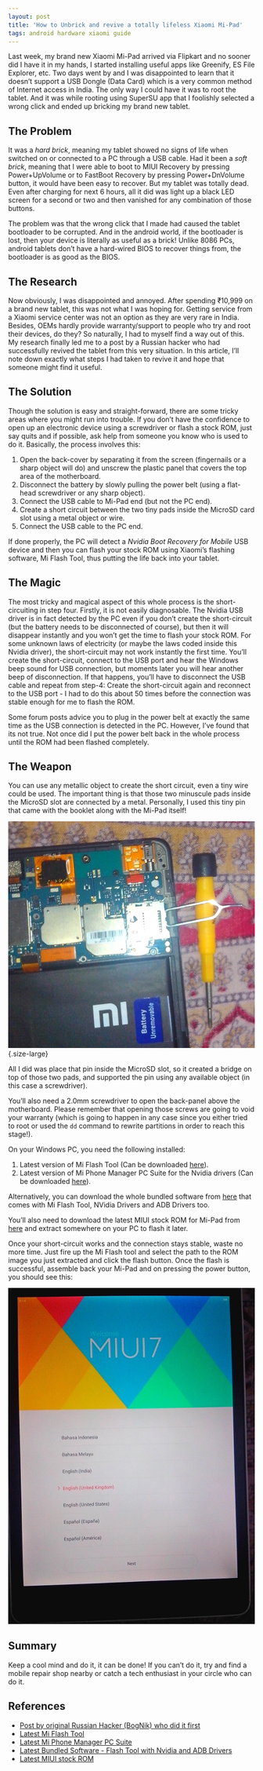 ```yaml
---
layout: post
title: 'How to Unbrick and revive a totally lifeless Xiaomi Mi-Pad'
tags: android hardware xiaomi guide
---
```


Last week, my brand new Xiaomi Mi-Pad arrived via Flipkart and no sooner did I have it in my hands, I started installing useful apps like Greenify, ES File Explorer, etc. Two days went by and I was disappointed to learn that it doesn’t support a USB Dongle (Data Card) which is a very common method of Internet access in India. The only way I could have it was to root the tablet. And it was while rooting using SuperSU app that I foolishly selected a wrong click and ended up bricking my brand new tablet.<!--more-->

The Problem
-----------

It was a *hard brick*, meaning my tablet showed no signs of life when switched on or connected to a PC through a USB cable. Had it been a *soft brick*, meaning that I were able to boot to MIUI Recovery by pressing Power+UpVolume or to FastBoot Recovery by pressing Power+DnVolume button, it would have been easy to recover. But my tablet was totally dead. Even after charging for next 6 hours, all it did was light up a black LED screen for a second or two and then vanished for any combination of those buttons.

The problem was that the wrong click that I made had caused the tablet bootloader to be corrupted. And in the android world, if the bootloader is lost, then your device is literally as useful as a brick! Unlike 8086 PCs, android tablets don’t have a hard-wired BIOS to recover things from, the bootloader is as good as the BIOS.

The Research
------------

Now obviously, I was disappointed and annoyed. After spending ₹10,999 on a brand new tablet, this was not what I was hoping for. Getting service from a Xiaomi service center was not an option as they are very rare in India. Besides, OEMs hardly provide warranty/support to people who try and root their devices, do they? So naturally, I had to myself find a way out of this. My research finally led me to a post by a Russian hacker who had successfully revived the tablet from this very situation. In this article, I’ll note down exactly what steps I had taken to revive it and hope that someone might find it useful.

The Solution
------------

Though the solution is easy and straight-forward, there are some tricky areas where you might run into trouble. If you don’t have the confidence to open up an electronic device using a screwdriver or flash a stock ROM, just say quits and if possible, ask help from someone you know who is used to do it. Basically, the process involves this:

1.  Open the back-cover by separating it from the screen (fingernails or a sharp object will do) and unscrew the plastic panel that covers the top area of the motherboard.
2.  Disconnect the battery by slowly pulling the power belt (using a flat-head screwdriver or any sharp object).
3.  Connect the USB cable to Mi-Pad end (but not the PC end).
4.  Create a short circuit between the two tiny pads inside the MicroSD card slot using a metal object or wire.
5.  Connect the USB cable to the PC end.

If done properly, the PC will detect a *Nvidia Boot Recovery for Mobile* USB device and then you can flash your stock ROM using Xiaomi’s flashing software, Mi Flash Tool, thus putting the life back into your tablet.

The Magic
---------

The most tricky and magical aspect of this whole process is the short-circuiting in step four. Firstly, it is not easily diagnosable. The Nvidia USB driver is in fact detected by the PC even if you don’t create the short-circuit (but the battery needs to be disconnected of course), but then it will disappear instantly and you won’t get the time to flash your stock ROM. For some unknown laws of electricity (or maybe the laws coded inside this Nvidia driver), the short-circuit may not work instantly the first time. You’ll create the short-circuit, connect to the USB port and hear the Windows beep sound for USB connection, but moments later you will hear another beep of disconnection. If that happens, you’ll have to disconnect the USB cable and repeat from step-4: Create the short-circuit again and reconnect to the USB port - I had to do this about 50 times before the connection was stable enough for me to flash the ROM.

Some forum posts advice you to plug in the power belt at exactly the same time as the USB connection is detected in the PC. However, I’ve found that its not true. Not once did I put the power belt back in the whole process until the ROM had been flashed completely.

The Weapon
----------

You can use any metallic object to create the short circuit, even a tiny wire could be used. The important thing is that those two minuscule pads inside the MicroSD slot are connected by a metal. Personally, I used this tiny pin that came with the booklet along with the Mi-Pad itself!

![Short circuit on the two pads inside the MicroSD slot](/uploads/old/short.jpg){.size-large}

All I did was place that pin inside the MicroSD slot, so it created a bridge on top of those two pads, and supported the pin using any available object (in this case a screwdriver).

You’ll also need a 2.0mm screwdriver to open the back-panel above the motherboard. Please remember that opening those screws are going to void your warranty (which is going to happen in any case since you either tried to root or used the `dd` command to rewrite partitions in order to reach this stage!).

On your Windows PC, you need the following installed:

1.  Latest version of Mi Flash Tool (Can be downloaded [here](http://xiaomitips.com/download/miui-rom-flashing-tool/)).
2.  Latest version of Mi Phone Manager PC Suite for the Nvidia drivers (Can be downloaded [here](http://en.miui.com/thread-92720-1-1.html)).

Alternatively, you can download the whole bundled software from [here](https://androidmtk.com/download-xiaomi-mi-flash-tool) that comes with Mi Flash Tool, NVidia Drivers and ADB Drivers too.

You’ll also need to download the latest MIUI stock ROM for Mi-Pad from [here](http://en.miui.com/download-229.html) and extract somewhere on your PC to flash it later.

Once your short-circuit works and the connection stays stable, waste no more time. Just fire up the Mi Flash tool and select the path to the ROM image you just extracted and click the flash button. Once the flash is successful, assemble back your Mi-Pad and on pressing the power button, you should see this:

![MI-Pad Recovered](/uploads/old/MIUI.jpg)

Summary
-------

Keep a cool mind and do it, it can be done! If you can’t do it, try and find a mobile repair shop nearby or catch a tech enthusiast in your circle who can do it.

References
----------

-   [Post by original Russian Hacker (BogNik) who did it first](https://xiaomi.eu/community/threads/mipad-is-dead-brick.25162/page-3#post-228543)
-   [Latest Mi Flash Tool](http://xiaomitips.com/download/miui-rom-flashing-tool/)
-   [Latest Mi Phone Manager PC Suite](http://en.miui.com/thread-92720-1-1.html)
-   [Latest Bundled Software - Flash Tool with Nvidia and ADB Drivers](https://androidmtk.com/download-xiaomi-mi-flash-tool)
-   [Latest MIUI stock ROM](http://en.miui.com/download-229.html)
